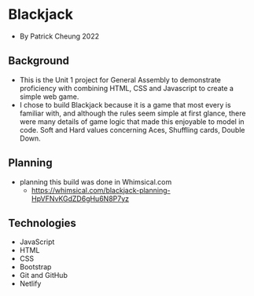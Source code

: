 # Blackjack
- By Patrick Cheung 2022

## Background
- This is the Unit 1 project for General Assembly to demonstrate proficiency with combining HTML, CSS and Javascript to create a simple web game.
- I chose to build Blackjack because it is a game that most every is familiar with, and although the rules seem simple at first glance, there were many details of game logic that made this enjoyable to model in code.  Soft and Hard values concerning Aces, Shuffling cards, Double Down.

## Planning
- planning this build was done in Whimsical.com  
  - https://whimsical.com/blackjack-planning-HpVFNvKGdZD6gHu6N8P7yz

## Technologies
- JavaScript
- HTML
- CSS
- Bootstrap
- Git and GitHub
- Netlify
